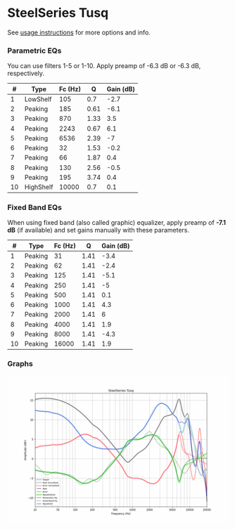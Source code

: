 # SteelSeries Tusq
See [usage instructions](https://github.com/jaakkopasanen/AutoEq#usage) for more options and info.

### Parametric EQs
You can use filters 1-5 or 1-10. Apply preamp of -6.3 dB or -6.3 dB, respectively.

|   # | Type      |   Fc (Hz) |    Q |   Gain (dB) |
|-----|-----------|-----------|------|-------------|
|   1 | LowShelf  |       105 | 0.7  |        -2.7 |
|   2 | Peaking   |       185 | 0.61 |        -6.1 |
|   3 | Peaking   |       870 | 1.33 |         3.5 |
|   4 | Peaking   |      2243 | 0.67 |         6.1 |
|   5 | Peaking   |      6536 | 2.39 |        -7   |
|   6 | Peaking   |        32 | 1.53 |        -0.2 |
|   7 | Peaking   |        66 | 1.87 |         0.4 |
|   8 | Peaking   |       130 | 2.56 |        -0.5 |
|   9 | Peaking   |       195 | 3.74 |         0.4 |
|  10 | HighShelf |     10000 | 0.7  |         0.1 |

### Fixed Band EQs
When using fixed band (also called graphic) equalizer, apply preamp of **-7.1 dB** (if available) and set gains manually with these parameters.

|   # | Type    |   Fc (Hz) |    Q |   Gain (dB) |
|-----|---------|-----------|------|-------------|
|   1 | Peaking |        31 | 1.41 |        -3.4 |
|   2 | Peaking |        62 | 1.41 |        -2.4 |
|   3 | Peaking |       125 | 1.41 |        -5.1 |
|   4 | Peaking |       250 | 1.41 |        -5   |
|   5 | Peaking |       500 | 1.41 |         0.1 |
|   6 | Peaking |      1000 | 1.41 |         4.3 |
|   7 | Peaking |      2000 | 1.41 |         6   |
|   8 | Peaking |      4000 | 1.41 |         1.9 |
|   9 | Peaking |      8000 | 1.41 |        -4.3 |
|  10 | Peaking |     16000 | 1.41 |         1.9 |

### Graphs
![](./SteelSeries%20Tusq.png)
